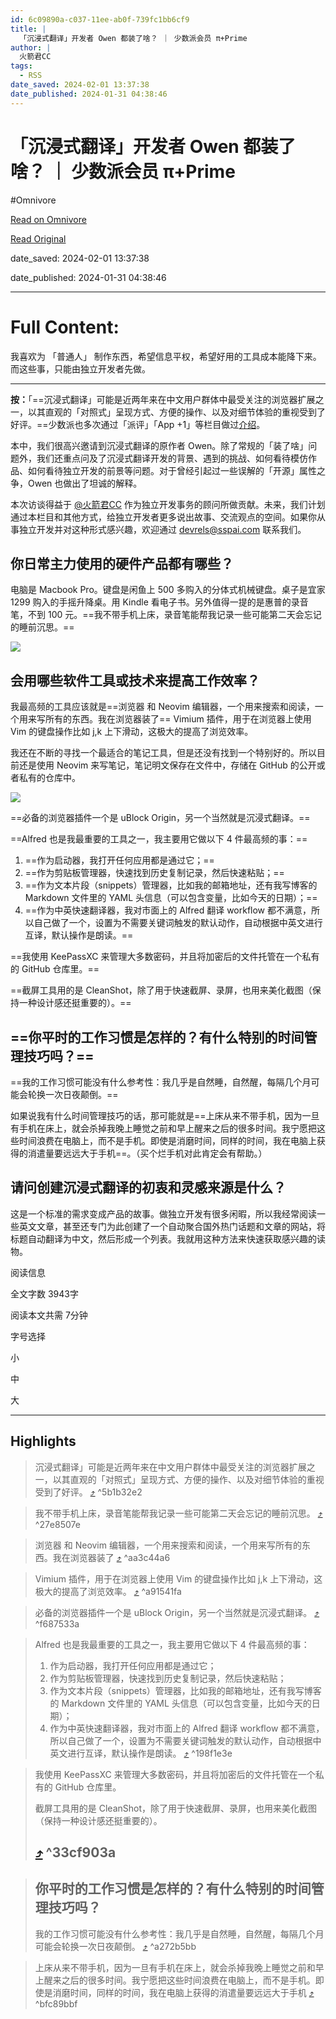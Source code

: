 ```yaml
---
id: 6c09890a-c037-11ee-ab0f-739fc1bb6cf9
title: |
  「沉浸式翻译」开发者 Owen 都装了啥？ ｜ 少数派会员 π+Prime
author: |
  火箭君CC
tags:
  - RSS
date_saved: 2024-02-01 13:37:38
date_published: 2024-01-31 04:38:46
---
```


# 「沉浸式翻译」开发者 Owen 都装了啥？ ｜ 少数派会员 π+Prime
#Omnivore

[Read on Omnivore](https://omnivore.app/me/owen-p-prime-18d5f92d482)

[Read Original](https://sspai.com/prime/story/zhuanglesha-240131)

date_saved: 2024-02-01 13:37:38

date_published: 2024-01-31 04:38:46

--- 

# Full Content: 

我喜欢为 「普通人」 制作东西，希望信息平权，希望好用的工具成本能降下来。而这些事，只能由独立开发者先做。

---

**按：**「==沉浸式翻译」可能是近两年来在中文用户群体中最受关注的浏览器扩展之一，以其直观的「对照式」呈现方式、方便的操作、以及对细节体验的重视受到了好评。==少数派也多次通过「派评」「App +1」等栏目做过[介绍](https://sspai.com/post/83943)。

本中，我们很高兴邀请到沉浸式翻译的原作者 Owen。除了常规的「装了啥」问题外，我们还重点问及了沉浸式翻译开发的背景、遇到的挑战、如何看待模仿作品、如何看待独立开发的前景等问题。对于曾经引起过一些误解的「开源」属性之争，Owen 也做出了坦诚的解释。

本次访谈得益于 [@火箭君CC](https://sspai.com/u/u9vvthsl) 作为独立开发事务的顾问所做贡献。未来，我们计划通过本栏目和其他方式，给独立开发者更多说出故事、交流观点的空间。如果你从事独立开发并对这种形式感兴趣，欢迎通过 [devrels@sspai.com](https://sspai.com/link?target=mailto%3Adevrels%40sspai.com) 联系我们。

## 你日常主力使用的硬件产品都有哪些？

电脑是 Macbook Pro。键盘是闲鱼上 500 多购入的分体式机械键盘。桌子是宜家 1299 购入的手摇升降桌。用 Kindle 看电子书。另外值得一提的是惠普的录音笔，不到 100 元。==我不带手机上床，录音笔能帮我记录一些可能第二天会忘记的睡前沉思。==

![](https://proxy-prod.omnivore-image-cache.app/0x0,s4a0Zl-eTZ3nKZ58bQoBu4mRAdAwNbO4POrgWr5HRXeQ/https://cdn.sspai.com/2024/01/31/dae1dfdfeb26d9fcb61016409e3934e3.jpg)

## 会用哪些软件工具或技术来提高工作效率？

我最高频的工具应该就是==浏览器 和 Neovim 编辑器，一个用来搜索和阅读，一个用来写所有的东西。我在浏览器装了== Vimium 插件，用于在浏览器上使用 Vim 的键盘操作比如 j,k 上下滑动，这极大的提高了浏览效率。

我还在不断的寻找一个最适合的笔记工具，但是还没有找到一个特别好的。所以目前还是使用 Neovim 来写笔记，笔记明文保存在文件中，存储在 GitHub 的公开或者私有的仓库中。

![](https://proxy-prod.omnivore-image-cache.app/0x0,sppC0Js0OKEiH26Y_6yyIsYCp6i2od7D3bZEgjImN2CU/https://cdn.sspai.com/2024/01/31/ab2111de2c84bff51bca5ee01502e1df.png)

==必备的浏览器插件一个是 uBlock Origin，另一个当然就是沉浸式翻译。==

==Alfred 也是我最重要的工具之一，我主要用它做以下 4 件最高频的事：==

1. ==作为启动器，我打开任何应用都是通过它；==
2. ==作为剪贴板管理器，快速找到历史复制记录，然后快速粘贴；==
3. ==作为文本片段（snippets）管理器，比如我的邮箱地址，还有我写博客的 Markdown 文件里的 YAML 头信息（可以包含变量，比如今天的日期）；==
4. ==作为中英快速翻译器，我对市面上的 Alfred 翻译 workflow 都不满意，所以自己做了一个，设置为不需要关键词触发的默认动作，自动根据中英文进行互译，默认操作是朗读。==

==我使用 KeePassXC 来管理大多数密码，并且将加密后的文件托管在一个私有的 GitHub 仓库里。==

==截屏工具用的是 CleanShot，除了用于快速截屏、录屏，也用来美化截图（保持一种设计感还挺重要的）。==

## ==你平时的工作习惯是怎样的？有什么特别的时间管理技巧吗？==

==我的工作习惯可能没有什么参考性：我几乎是自然睡，自然醒，每隔几个月可能会轮换一次日夜颠倒。==

如果说我有什么时间管理技巧的话，那可能就是==上床从来不带手机，因为一旦有手机在床上，就会杀掉我晚上睡觉之前和早上醒来之后的很多时间。我宁愿把这些时间浪费在电脑上，而不是手机。即使是消磨时间，同样的时间，我在电脑上获得的消遣量要远远大于手机==。（买个烂手机对此肯定会有帮助。）

## 请问创建沉浸式翻译的初衷和灵感来源是什么？

这是一个标准的需求变成产品的故事。做独立开发有很多闲暇，所以我经常阅读一些英文文章，甚至还专门为此创建了一个自动聚合国外热门话题和文章的网站，将标题自动翻译为中文，然后形成一个列表。我就用这种方法来快速获取感兴趣的读物。

阅读信息

全文字数 3943字

阅读本文共需 7分钟

字号选择 

小

中

大

---

## Highlights

> 沉浸式翻译」可能是近两年来在中文用户群体中最受关注的浏览器扩展之一，以其直观的「对照式」呈现方式、方便的操作、以及对细节体验的重视受到了好评。 [⤴️](https://omnivore.app/me/owen-p-prime-18d5f92d482#5b1b32e2-eff1-4615-9bce-d6da5c18ab47)  ^5b1b32e2

> 我不带手机上床，录音笔能帮我记录一些可能第二天会忘记的睡前沉思。 [⤴️](https://omnivore.app/me/owen-p-prime-18d5f92d482#27e8507e-e04d-49f1-b951-0c56f3cb3ed8)  ^27e8507e

> 浏览器 和 Neovim 编辑器，一个用来搜索和阅读，一个用来写所有的东西。我在浏览器装了  [⤴️](https://omnivore.app/me/owen-p-prime-18d5f92d482#aa3c44a6-37ac-4fe7-8b40-d86ea6726fc6)  ^aa3c44a6

> Vimium 插件，用于在浏览器上使用 Vim 的键盘操作比如 j,k 上下滑动，这极大的提高了浏览效率。 [⤴️](https://omnivore.app/me/owen-p-prime-18d5f92d482#a91541fa-0b26-4298-8b5e-663d08488b82)  ^a91541fa

> 必备的浏览器插件一个是 uBlock Origin，另一个当然就是沉浸式翻译。 [⤴️](https://omnivore.app/me/owen-p-prime-18d5f92d482#f687533a-1a50-4073-8887-8f23ad010397)  ^f687533a

> Alfred 也是我最重要的工具之一，我主要用它做以下 4 件最高频的事：
> 
> 1. 作为启动器，我打开任何应用都是通过它；
> 2. 作为剪贴板管理器，快速找到历史复制记录，然后快速粘贴；
> 3. 作为文本片段（snippets）管理器，比如我的邮箱地址，还有我写博客的 Markdown 文件里的 YAML 头信息（可以包含变量，比如今天的日期）；
> 4. 作为中英快速翻译器，我对市面上的 Alfred 翻译 workflow 都不满意，所以自己做了一个，设置为不需要关键词触发的默认动作，自动根据中英文进行互译，默认操作是朗读。 [⤴️](https://omnivore.app/me/owen-p-prime-18d5f92d482#198f1e3e-1ea6-4ef8-a393-a80bb790f469)  ^198f1e3e

> 我使用 KeePassXC 来管理大多数密码，并且将加密后的文件托管在一个私有的 GitHub 仓库里。
> 
> 截屏工具用的是 CleanShot，除了用于快速截屏、录屏，也用来美化截图（保持一种设计感还挺重要的）。
> 
> ##  [⤴️](https://omnivore.app/me/owen-p-prime-18d5f92d482#33cf903a-45f0-455c-ab73-d3682b7e6308)  ^33cf903a

> ## 你平时的工作习惯是怎样的？有什么特别的时间管理技巧吗？
> 
> 我的工作习惯可能没有什么参考性：我几乎是自然睡，自然醒，每隔几个月可能会轮换一次日夜颠倒。 [⤴️](https://omnivore.app/me/owen-p-prime-18d5f92d482#a272b5bb-d79b-44bb-85d5-0916a4cad5f2)  ^a272b5bb

> 上床从来不带手机，因为一旦有手机在床上，就会杀掉我晚上睡觉之前和早上醒来之后的很多时间。我宁愿把这些时间浪费在电脑上，而不是手机。即使是消磨时间，同样的时间，我在电脑上获得的消遣量要远远大于手机 [⤴️](https://omnivore.app/me/owen-p-prime-18d5f92d482#bfc89bbf-2b79-4d60-b033-52fbfe16e2a1)  ^bfc89bbf

